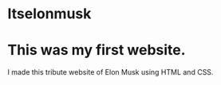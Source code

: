 # Itselonmusk
# This was my first website.
I made this tribute website of Elon Musk using HTML and CSS.
